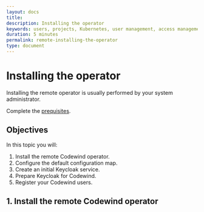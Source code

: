 ```yaml
---
layout: docs
title: 
description: Installing the operator
keywords: users, projects, Kubernetes, user management, access management, login, deployment, pod, security, securing cloud connection, remote deployment of Codewind, installing the operator, operator
duration: 5 minutes
permalink: remote-installing-the-operator
type: document
---
```

# Installing the operator

Installing the remote operator is usually performed by your system administrator. 

Complete the [prequisites](./remote-overview.html#prerequisites). 

## Objectives
In this topic you will:
1. Install the remote Codewind operator.
2. Configure the default configuration map.
3. Create an initial Keycloak service.
4. Prepare Keycloak for Codewind.
5. Register your Codewind users.

## 1. Install the remote Codewind operator